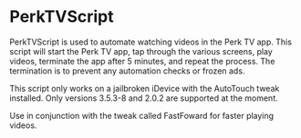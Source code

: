 # PerkTVScript

PerkTVScript is used to automate watching videos in the Perk TV app. This script will start the Perk TV app, tap through the various screens, play videos, terminate the app after 5 minutes, and repeat the process. The termination is to prevent any automation checks or frozen ads.

This script only works on a jailbroken iDevice with the AutoTouch tweak installed. Only versions 3.5.3-8 and 2.0.2 are supported at the moment.

Use in conjunction with the tweak called FastFoward for faster playing videos.
